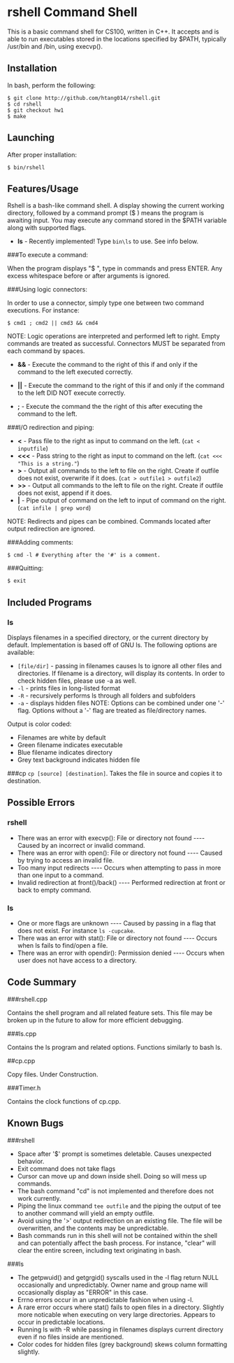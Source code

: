 # rshell Command Shell
This is a basic command shell for CS100, written in C++.  It accepts and is able to run executables stored in the locations specified by $PATH, typically /usr/bin and /bin, using execvp().

## Installation
In bash, perform the following:
```
$ git clone http://github.com/htang014/rshell.git
$ cd rshell
$ git checkout hw1
$ make

```
## Launching
After proper installation:
```
$ bin/rshell
```

## Features/Usage
Rshell is a bash-like command shell.  A display showing the current working directory, followed by a command prompt ($ ) means the program is awaiting input.  You may execute any command stored in the $PATH variable along with supported flags.

* **ls** - Recently implemented!  Type `bin\ls` to use. See info below.



###To execute a command:

When the program displays "$ ", type in commands and press ENTER.  Any excess whitespace before or after arguments is ignored.



###Using logic connectors:

In order to use a connector, simply type one between two command executions. For instance:
```
$ cmd1 ; cmd2 || cmd3 && cmd4
```

NOTE: Logic operations are interpreted and performed left to right. Empty commands are treated as successful.  Connectors MUST be separated from each command by spaces.

* **&&** - Execute the command to the right of this if and only if the command to the left executed correctly.

* **||** - Execute the command to the right of this if and only if the command to the left DID NOT execute correctly.

* **;** - Execute the command the the right of this after executing the command to the left.

###I/O redirection and piping:

* **<** - Pass file to the right as input to command on the left. (``cat < inputfile``)
* **<<<** - Pass string to the right as input to command on the left. (``cat <<< "This is a string."``)
* **>** - Output all commands to the left to file on the right. Create if outfile does not exist, overwrite if it does.  (``cat > outfile1 > outfile2``)
* **>>** - Output all commands to the left to file on the right. Create if outfile does not exist, append if it does.
* **|** - Pipe output of command on the left to input of command on the right. (``cat infile | grep word``)

NOTE: Redirects and pipes can be combined.  Commands located after output redirection are ignored.

###Adding comments:

```
$ cmd -l # Everything after the '#' is a comment.
```

###Quitting:
```
$ exit
```

## Included Programs
### ls
Displays filenames in a specified directory, or the current directory by default.  Implementation is based off of GNU ls. The following options are available:
* `[file/dir]` - passing in filenames causes ls to ignore all other files and directories.  If filename is a directory, will display its contents.  In order to check hidden files, please use -a as well.
* `-l` - prints files in long-listed format
* `-R` - recursively performs ls through all folders and subfolders
* `-a` - displays hidden files
NOTE: Options can be combined under one '-' flag.  Options without a '-' flag are treated as file/directory names.

Output is color coded:
* Filenames are white by default
* Green filename indicates executable
* Blue filename indicates directory
* Grey text background indicates hidden file

###cp
``cp [source] [destination]``.  Takes the file in source and copies it to destination.


## Possible Errors

### rshell
* There was an error with execvp(): File or directory not found ---- Caused by an incorrect or invalid command.
* There was an error with open(): File or directory not found ---- Caused by trying to access an invalid file.
* Too many input redirects ---- Occurs when attempting to pass in more than one input to a command.
* Invalid redirection at front()/back() ---- Performed redirection at front or back to empty command.

### ls
* One or more flags are unknown ---- Caused by passing in a flag that does not exist.  For instance `ls -cupcake`.
* There was an error with stat(): File or directory not found ---- Occurs when ls fails to find/open a file.
* There was an error with opendir(): Permission denied ---- Occurs when user does not have access to a directory.

## Code Summary

###rshell.cpp

Contains the shell program and all related feature sets.  This file may be broken up in the future to allow for more efficient debugging.

###ls.cpp

Contains the ls program and related options.  Functions similarly to bash ls.

##cp.cpp

Copy files.  Under Construction.

###Timer.h

Contains the clock functions of cp.cpp.

## Known Bugs

###rshell
* Space after '$' prompt is sometimes deletable.  Causes unexpected behavior.
* Exit command does not take flags
* Cursor can move up and down inside shell.  Doing so will mess up commands.
* The bash command "cd" is not implemented and therefore does not work currently.
* Piping the linux command ``tee outfile`` and the piping the output of tee to another command will yield an empty outfile.
* Avoid using the '>' output redirection on an existing file.  The file will be overwritten, and the contents may be unpredictable.
* Bash commands run in this shell will not be contained within the shell and can potentially affect the bash process.  For instance, "clear" will clear the entire screen, including text originating in bash.

###ls
* The getpwuid() and getgrgid() syscalls used in the -l flag return NULL occasionally and unpredictably.  Owner name and group name will occasionally display as "ERROR" in this case.
* Errno errors occur in an unpredictable fashion when using -l.
* A rare error occurs where stat() fails to open files in a directory.  Slightly more noticable when executing on very large directories.  Appears to occur in predictable locations.
* Running ls with -R while passing in filenames displays current directory even if no files inside are mentioned.
* Color codes for hidden files (grey background) skews column formatting slightly.
